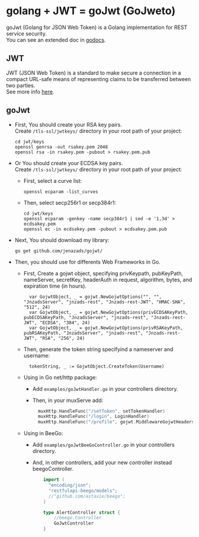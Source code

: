# golang + JWT = goJwt (GoJweto)

goJwt (Golang for JSON Web Token) is a Golang implementation for REST service security.  
You can see an extended doc in [godocs](https://godoc.org/github.com/Jenazads/goJwt).

## JWT

JWT (JSON Web Token) is a standard to make secure a connection in a compact URL-safe means of representing claims to be transferred between two parties.  
See more info [here](https://jwt.io).

## goJwt

* First, You should create your RSA key pairs.  
  Create `/tls-ssl/jwtkeys/` directory in your root path of your project:

      cd jwt/keys
      openssl genrsa -out rsakey.pem 2048
      openssl rsa -in rsakey.pem -pubout > rsakey.pem.pub

* Or You should create your ECDSA key pairs.  
  Create `/tls-ssl/jwtkeys/` directory in your root path of your project:

    * First, select a curve list:
    
          openssl ecparam -list_curves

    * Then, select secp256r1 or secp384r1:

          cd jwt/keys
          openssl ecparam -genkey -name secp384r1 | sed -e '1,3d' > ecdsakey.pem
          openssl ec -in ecdsakey.pem -pubout > ecdsakey.pem.pub

* Next, You should download my library:

      go get github.com/jenazads/gojwt/

* Then, you should use for differents Web Frameworks in Go.
        
    * First, Create a gojwt object, specifying privKeypath, pubKeyPath, nameServer, secretKey, headerAuth in request, algorithm, bytes, and expiration time (in hours).
    
            var GojwtObject, _ = gojwt.NewGojwtOptions("", "", "JnzadsServer", "jnzads-rest", "Jnzads-rest-JWT", "HMAC-SHA", "512", 24)
            var GojwtObject, _ = gojwt.NewGojwtOptions(privECDSAKeyPath, pubECDSAKeyPath, "JnzadsServer", "jnzads-rest", "Jnzads-rest-JWT", "ECDSA", "384", 24)
            var GojwtObject, _ = gojwt.NewGojwtOptions(privRSAKeyPath, pubRSAKeyPath, "JnzadsServer", "jnzads-rest", "Jnzads-rest-JWT", "RSA", "256", 24)
    
        
    * Then, generate the token string specifyind a nameserver and username:
      
            tokenString, _ := GojwtObject.CreateToken(Username)

    * Using in Go net/http package:
      
      * Add `examples/goJwtHandler.go` in your controllers directory.
      
      * Then, in your muxServe add:
      
        ```go
          muxHttp.HandleFunc("/setToken", setTokenHandler)
          muxHttp.HandleFunc("/login", LoginHandler)
          muxHttp.HandleFunc("/profile", gojwt.MiddlewareGojwtHeaders(WithAuthHandler, NoAuthHandler))
        ```

    * Using in BeeGo:
    
      * Add `examples/goJwtBeeGoController.go` in your controllers directory.
        
      * And, in other controllers, add your new controller instead beegoController.
      
        ```go
            import (
              "encoding/json";
              "restfulapi-beego/models";
              //"github.com/astaxie/beego";
            )

            type AlertController struct {
	            //beego.Controller
	            GoJwtController
            }
        ```
